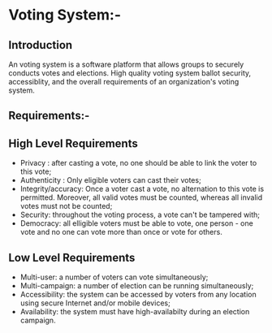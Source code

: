 # Voting System:-
## Introduction
An voting system is a software platform that allows groups to securely conducts votes and elections. High quality voting system ballot security, accessiblity, and the overall requirements of an organization's voting system.
## Requirements:- 
##  High Level Requirements
* Privacy : after casting a vote, no one should be able to link the voter to this vote;
* Authenticity : Only eligible voters can cast their votes;
* Integrity/accuracy: Once a voter cast a vote, no alternation to this vote is permitted. Moreover, all valid votes must be counted, whereas all invalid votes must not be counted;
* Security: throughout the voting process, a vote can't be tampered with;
* Democracy: all elligible voters must be able to vote, one person - one vote and no one can vote more than once or vote for others.
## Low Level Requirements
* Multi-user: a number of voters can vote simultaneously;
* Multi-campaign: a number of election can be running simultaneously;
* Accessibility: the system can be accessed by voters from any location using secure Internet and/or mobile devices;
* Availability: the system must have high-availabilty during an election campaign.

